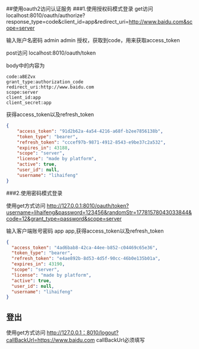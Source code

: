 ##使用oauth2访问认证服务
###1.使用授权码模式登录
get访问 localhost:8010/oauth/authorize?response_type=code&client_id=app&redirect_uri=http://www.baidu.com&scope=server

输入账户名密码 admin admin 授权，获取到code，用来获取access_token

post访问 localhost:8010/oauth/token

body中的内容为
```text
code:aBEZvx
grant_type:authorization_code
redirect_uri:http://www.baidu.com
scope:server
client_id:app
client_secret:app
```
获得access_token以及refresh_token
```json
{
    "access_token": "91d2b62a-4a54-4216-a68f-b2ee7856138b",
    "token_type": "bearer",
    "refresh_token": "cccef97b-9871-4912-8543-e9be37c2a532",
    "expires_in": 43188,
    "scope": "server",
    "license": "made by platform",
    "active": true,
    "user_id": null,
    "username": "lihaifeng"
}
```
###2.使用密码模式登录

使用get方式访问 http://127.0.0.1:8010/oauth/token?username=lihaifeng&password=123456&randomStr=17781578043033844&code=12&grant_type=password&scope=server

输入客户端账号密码 app app,获得access_token以及refresh_token
```json
{
  "access_token": "4ad6bab8-42ca-44ee-b852-c04469c65e36",
  "token_type": "bearer",
  "refresh_token": "e4ae892b-8d53-4d5f-90cc-46b0e135b01a",
  "expires_in": 43190,
  "scope": "server",
  "license": "made by platform",
  "active": true,
  "user_id": null,
  "username": "lihaifeng"
}
```

## 登出
使用get方式访问 http://127.0.0.1：8010/logout?callBackUrl=https://www.baidu.com
callBackUrl必须填写